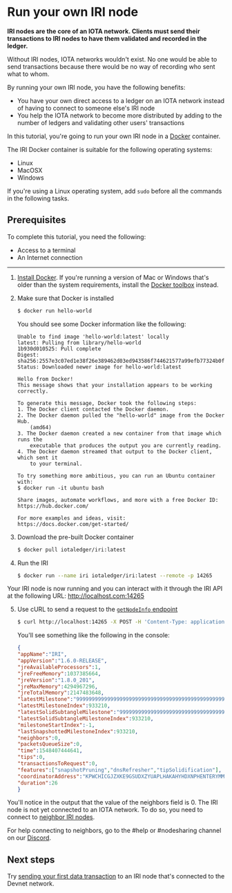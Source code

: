 # Run your own IRI node

**IRI nodes are the core of an IOTA network. Clients must send their transactions to IRI nodes to have them validated and recorded in the ledger.**

Without IRI nodes, IOTA networks wouldn't exist. No one would be able to send transactions because there would be no way of recording who sent what to whom.

By running your own IRI node, you have the following benefits:
* You have your own direct access to a ledger on an IOTA network instead of having to connect to someone else's IRI node
* You help the IOTA network to become more distributed by adding to the number of ledgers and validating other users' transactions

In this tutorial, you're going to run your own IRI node in a [Docker](https://www.docker.com/) container.

The IRI Docker container is suitable for the following operating systems:
* Linux
* MacOSX
* Windows

If you're using a Linux operating system, add `sudo` before all the commands in the following tasks.

## Prerequisites

To complete this tutorial, you need the following:

* Access to a terminal
* An Internet connection

<hr>

1. [Install Docker](https://docs.docker.com/install/#supported-platforms). If you're running a version of Mac or Windows that's older than the system requirements, install the [Docker toolbox](https://docs.docker.com/toolbox/overview/) instead.

2. Make sure that Docker is installed

    ```bash
    $ docker run hello-world
    ```

    You should see some Docker information like the following:

    ```
    Unable to find image 'hello-world:latest' locally
    latest: Pulling from library/hello-world
    1b930d010525: Pull complete
    Digest: sha256:2557e3c07ed1e38f26e389462d03ed943586f744621577a99efb77324b0fe535
    Status: Downloaded newer image for hello-world:latest

    Hello from Docker!
    This message shows that your installation appears to be working correctly.

    To generate this message, Docker took the following steps:
    1. The Docker client contacted the Docker daemon.
    2. The Docker daemon pulled the "hello-world" image from the Docker Hub.
        (amd64)
    3. The Docker daemon created a new container from that image which runs the
        executable that produces the output you are currently reading.
    4. The Docker daemon streamed that output to the Docker client, which sent it
        to your terminal.

    To try something more ambitious, you can run an Ubuntu container with:
    $ docker run -it ubuntu bash

    Share images, automate workflows, and more with a free Docker ID:
    https://hub.docker.com/

    For more examples and ideas, visit:
    https://docs.docker.com/get-started/
    ```

3. Download the pre-built Docker container

    ```bash
    $ docker pull iotaledger/iri:latest
    ```

4. Run the IRI

    ```bash
    $ docker run --name iri iotaledger/iri:latest --remote -p 14265
    ```
    
Your IRI node is now running and you can interact with it through the IRI API at the following URL:
http://localhost.com:14265

5. Use cURL to send a request to the [`getNodeInfo` endpoint](root://iri/0.1/references/api-reference.md#getNodeInfo)
    ```bash
    $ curl http://localhost:14265 -X POST -H 'Content-Type: application/json' -H 'X-IOTA-API-Version: 1' -d '{"command": "getNodeInfo"}'
    ```

    You'll see something like the following in the console:
    ```json
    {
    "appName":"IRI",
    "appVersion":"1.6.0-RELEASE",
    "jreAvailableProcessors":1,
    "jreFreeMemory":1037385664,
    "jreVersion":"1.8.0_201",
    "jreMaxMemory":4294967296,
    "jreTotalMemory":2147483648,
    "latestMilestone":"999999999999999999999999999999999999999999999999999999999999999999999999999999999",
    "latestMilestoneIndex":933210,
    "latestSolidSubtangleMilestone":"999999999999999999999999999999999999999999999999999999999999999999999999999999999",
    "latestSolidSubtangleMilestoneIndex":933210,
    "milestoneStartIndex":-1,
    "lastSnapshottedMilestoneIndex":933210,
    "neighbors":0,
    "packetsQueueSize":0,
    "time":1548407444641,
    "tips":0,
    "transactionsToRequest":0,
    "features":["snapshotPruning","dnsRefresher","tipSolidification"],
    "coordinatorAddress":"KPWCHICGJZXKE9GSUDXZYUAPLHAKAHYHDXNPHENTERYMMBQOPSQIDENXKLKCEYCPVTZQLEEJVYJZV9BWU",
    "duration":26
    }
    ```

You'll notice in the output that the value of the neighbors field is 0. The IRI node is not yet connected to an IOTA network. To do so, you need to connect to [neighbor IRI nodes](root://iri/0.1/concepts/neighbor-iri-node.md).

For help connecting to neighbors, go to the #help or #nodesharing channel on our [Discord](https://discordapp.com/invite/fNGZXvh).

## Next steps

Try [sending your first data transaction](../tutorials/send-a-zero-value-transaction-with-nodejs.md) to an IRI node that's connected to the Devnet network.
